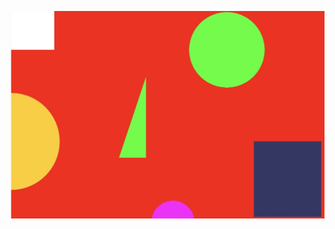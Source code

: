 ![Image alt](https://github.com/joaniborragil/Introduction-to-Shapes/blob/main/Image%209-23-24%20at%209.55%20PM.jpg?raw=true)
